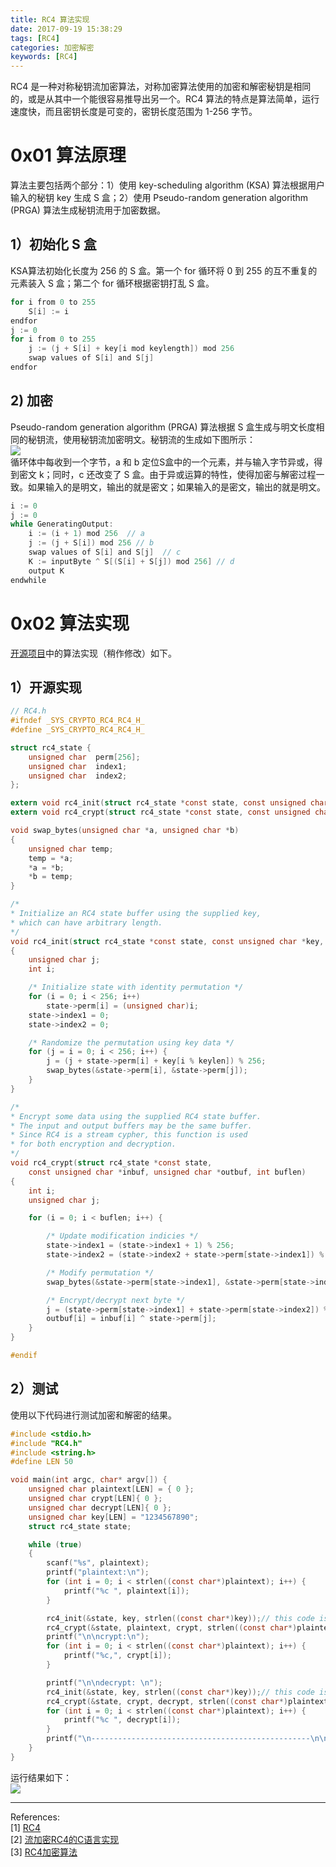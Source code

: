 ```yaml
---
title: RC4 算法实现
date: 2017-09-19 15:38:29
tags: [RC4]
categories: 加密解密
keywords: [RC4]
---
```


RC4 是一种对称秘钥流加密算法，对称加密算法使用的加密和解密秘钥是相同的，或是从其中一个能很容易推导出另一个。RC4 算法的特点是算法简单，运行速度快，而且密钥长度是可变的，密钥长度范围为 1-256 字节。

# 0x01 算法原理
算法主要包括两个部分：1）使用 key-scheduling algorithm (KSA) 算法根据用户输入的秘钥 key 生成 S 盒；2）使用 Pseudo-random generation algorithm (PRGA) 算法生成秘钥流用于加密数据。
## 1）初始化 S 盒
KSA算法初始化长度为 256 的 S 盒。第一个 for 循环将 0 到 255 的互不重复的元素装入 S 盒；第二个 for 循环根据密钥打乱 S 盒。
```C
for i from 0 to 255
    S[i] := i
endfor
j := 0
for i from 0 to 255
    j := (j + S[i] + key[i mod keylength]) mod 256
    swap values of S[i] and S[j]
endfor
```

## 2) 加密
Pseudo-random generation algorithm (PRGA) 算法根据 S 盒生成与明文长度相同的秘钥流，使用秘钥流加密明文。秘钥流的生成如下图所示：    
![](https://upload.wikimedia.org/wikipedia/commons/thumb/e/e9/RC4.svg/800px-RC4.svg.png)     
循环体中每收到一个字节，a 和 b 定位S盒中的一个元素，并与输入字节异或，得到密文 k；同时，c 还改变了 S 盒。由于异或运算的特性，使得加密与解密过程一致。如果输入的是明文，输出的就是密文；如果输入的是密文，输出的就是明文。
```C
i := 0
j := 0
while GeneratingOutput:
    i := (i + 1) mod 256  // a
    j := (j + S[i]) mod 256 // b
    swap values of S[i] and S[j]  // c
    K := inputByte ^ S[(S[i] + S[j]) mod 256] // d
    output K
endwhile
```

# 0x02 算法实现
[开源项目](https://opensource.apple.com/source/xnu/xnu-1456.1.26/bsd/crypto/rc4/rc4.c)中的算法实现（稍作修改）如下。
## 1）开源实现
```C
// RC4.h
#ifndef _SYS_CRYPTO_RC4_RC4_H_
#define _SYS_CRYPTO_RC4_RC4_H_

struct rc4_state {
    unsigned char  perm[256];
    unsigned char  index1;
    unsigned char  index2;
};

extern void rc4_init(struct rc4_state *const state, const unsigned char *key, int keylen);
extern void rc4_crypt(struct rc4_state *const state, const unsigned char *inbuf, unsigned char *outbuf, int buflen);

void swap_bytes(unsigned char *a, unsigned char *b)
{
    unsigned char temp;
    temp = *a;
    *a = *b;
    *b = temp;
}

/*
* Initialize an RC4 state buffer using the supplied key,
* which can have arbitrary length.
*/
void rc4_init(struct rc4_state *const state, const unsigned char *key, int keylen)
{
    unsigned char j;
    int i;

    /* Initialize state with identity permutation */
    for (i = 0; i < 256; i++)
        state->perm[i] = (unsigned char)i;
    state->index1 = 0;
    state->index2 = 0;

    /* Randomize the permutation using key data */
    for (j = i = 0; i < 256; i++) {
        j = (j + state->perm[i] + key[i % keylen]) % 256;
        swap_bytes(&state->perm[i], &state->perm[j]);
    }
}

/*
* Encrypt some data using the supplied RC4 state buffer.
* The input and output buffers may be the same buffer.
* Since RC4 is a stream cypher, this function is used
* for both encryption and decryption.
*/
void rc4_crypt(struct rc4_state *const state,
    const unsigned char *inbuf, unsigned char *outbuf, int buflen)
{
    int i;
    unsigned char j;

    for (i = 0; i < buflen; i++) {

        /* Update modification indicies */
        state->index1 = (state->index1 + 1) % 256;
        state->index2 = (state->index2 + state->perm[state->index1]) % 256;

        /* Modify permutation */
        swap_bytes(&state->perm[state->index1], &state->perm[state->index2]);

        /* Encrypt/decrypt next byte */
        j = (state->perm[state->index1] + state->perm[state->index2]) % 256;
        outbuf[i] = inbuf[i] ^ state->perm[j];
    }
}

#endif
```

## 2）测试
使用以下代码进行测试加密和解密的结果。
```C
#include <stdio.h>
#include "RC4.h"
#include <string.h>
#define LEN 50

void main(int argc, char* argv[]) {
    unsigned char plaintext[LEN] = { 0 };
    unsigned char crypt[LEN]{ 0 };
    unsigned char decrypt[LEN]{ 0 };
    unsigned char key[LEN] = "1234567890";
    struct rc4_state state;

    while (true)
    {
        scanf("%s", plaintext);
        printf("plaintext:\n");
        for (int i = 0; i < strlen((const char*)plaintext); i++) {
            printf("%c ", plaintext[i]);
        }

        rc4_init(&state, key, strlen((const char*)key));// this code is very important
        rc4_crypt(&state, plaintext, crypt, strlen((const char*)plaintext));
        printf("\n\ncrypt:\n");
        for (int i = 0; i < strlen((const char*)plaintext); i++) {
            printf("%c,", crypt[i]);
        }

        printf("\n\ndecrypt: \n");
        rc4_init(&state, key, strlen((const char*)key));// this code is very important
        rc4_crypt(&state, crypt, decrypt, strlen((const char*)plaintext));
        for (int i = 0; i < strlen((const char*)plaintext); i++) {
            printf("%c ", decrypt[i]);
        }
        printf("\n-------------------------------------------------\n\n");
    }
}
```
运行结果如下：    
![](http://ooyovxue7.bkt.clouddn.com/17-9-19/88889666.jpg)

____
References:   
[1] [RC4](https://en.wikipedia.org/wiki/RC4)    
[2] [流加密RC4的C语言实现](http://gttiankai.github.io/2015/01/18/Rc4.html)    
[3] [RC4加密算法](http://www.cnblogs.com/zibility/p/5404478.html)
